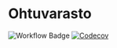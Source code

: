 # Ohtuvarasto

![Workflow Badge](https://github.com/isakpulkki/ohtuvarasto/workflows/CI/badge.svg)
[![Codecov](https://codecov.io/gh/isakpulkki/ohtuvarasto/branch/main/graph/badge.svg?token=KI687N332W)](https://codecov.io/gh/isakpulkki/ohtuvarasto)
